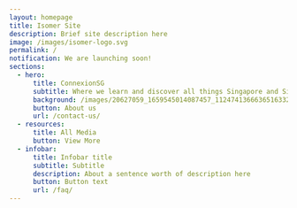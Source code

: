 ```yaml
---
layout: homepage
title: Isomer Site
description: Brief site description here
image: /images/isomer-logo.svg
permalink: /
notification: We are launching soon!
sections:
  - hero:
      title: ConnexionSG
      subtitle: Where we learn and discover all things Singapore and Singaporean!
      background: /images/20627059_1659545014087457_1124741366636516332_o.jpg
      button: About us
      url: /contact-us/
  - resources:
      title: All Media
      button: View More
  - infobar:
      title: Infobar title
      subtitle: Subtitle
      description: About a sentence worth of description here
      button: Button text
      url: /faq/
---
```

